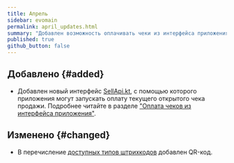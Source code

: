 ```yaml
---
title: Апрель
sidebar: evomain
permalink: april_updates.html
summary: "Добавлен возможность оплачивать чеки из интерфейса приложения."
published: true
github_button: false
---
```


## Добавлено {#added}

* Добавлен новый интерфейс [SellApi.kt](./integration-library/ru/evotor/framework/receipt/formation/api/SellApi.html), с помощью которого приложения могут запускать оплату текущего открытого чека продажи. Подробнее читайте в разделе ["Оплата чеков из интерфейса приложения"](./doc_java_in_app_receipt_payment.html).

## Изменено {#changed}

* В перечисление [доступных типов штрихкодов](./integration-library/ru/evotor/devices/commons/printer/printable/PrintableBarcode.BarcodeType.html) добавлен QR-код.
